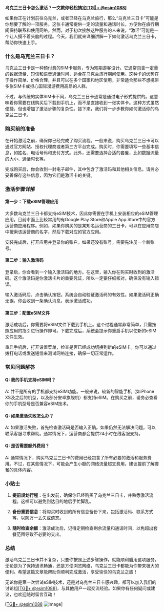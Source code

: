 **乌克兰三日卡怎么激活？一文教你轻松搞定[[TG💪+ @esim1088](https://t.me/s/esim1088)]**

如果你正在计划前往乌克兰，或者已经在乌克兰旅行，那么“乌克兰三日卡”可能是你想要了解的一项服务。这张卡通常提供一定的流量和通话时长，方便你在旅行期间保持联系和使用网络。然而，对于初次接触这种服务的人来说，“激活”可能是一个让人摸不着头脑的过程。今天，我们就来详细讲解一下如何激活乌克兰三日卡，帮助你快速上手。

### 什么是乌克兰三日卡？

乌克兰三日卡是一种预付费的SIM卡服务，专为短期游客设计。它通常包含一定量的数据流量、短信和语音通话时间，适合在乌克兰旅行期间使用。这种卡的优势在于操作简单、价格合理，并且可以在多个国家和地区使用，非常适合那些不想携带多张SIM卡或担心国际漫游费用高昂的人群。

不过，与传统的实体SIM卡不同，乌克兰三日卡通常是通过电子形式提供的。这意味着你需要在线购买后下载到手机上，而不是直接收到一张实体卡。这种方式虽然便捷，但也增加了激活步骤的复杂性。接下来，我们将一步步教你如何激活你的乌克兰三日卡。

### 购买前的准备

在开始激活之前，确保你已经完成了购买流程。一般来说，购买乌克兰三日卡可以通过官方网站、授权代理商或者第三方平台完成。购买时，你需要填写一些基本信息，如姓名、电话号码和支付方式。此外，还需要选择合适的套餐，比如数据流量的大小、通话时长等。

完成购买后，你会收到一封电子邮件，其中包含了激活码和其他相关信息。请务必妥善保存这些信息，因为它们是激活卡的关键。

### 激活步骤详解

#### 第一步：下载eSIM管理应用

大多数乌克兰三日卡都支持eSIM技术，因此你需要在手机上安装相应的eSIM管理应用。目前市面上比较常用的有Google Play Store和Apple App Store中的官方运营商应用程序。例如，如果你购买的是某知名运营商的三日卡，可以在应用商店中搜索该运营商的名字，然后下载对应的官方应用。

安装完成后，打开应用并登录你的账户。如果还没有账号，需要先注册一个新账号。

#### 第二步：输入激活码

登录后，你会看到一个输入激活码的地方。在这里，输入你在购买时收到的激活码。这个激活码是你激活卡片的重要凭证，所以一定要仔细核对，确保没有输入错误。

输入激活码后，点击确认按钮。系统会自动验证激活码的有效性。如果激活码正确无误，你会收到一条确认消息，表示激活成功。

#### 第三步：配置eSIM文件

激活成功后，你需要将eSIM文件下载到手机上。这个过程通常非常简单，只需按照应用的指引进行操作即可。下载完成后，系统会提示你重启手机以使新的eSIM文件生效。

重启手机后，打开设置菜单，检查是否已经成功切换到新的eSIM卡。你可以通过拨打电话或发送短信来测试网络连接，确保一切正常运作。

### 常见问题解答

#### Q: 我的手机支持eSIM吗？

A: 并不是所有的手机都支持eSIM功能。一般来说，较新的智能手机（如iPhone XS及之后的机型，以及部分安卓旗舰机）都支持eSIM。在购买之前，请务必查看你的手机型号是否兼容eSIM技术。

#### Q: 如果激活失败怎么办？

A: 如果激活失败，首先检查激活码是否输入正确。如果仍然无法解决问题，可以联系客服寻求帮助。通常情况下，运营商都会提供24小时在线客服支持。

#### Q: 是否需要额外费用？

A: 通常情况下，购买乌克兰三日卡的费用已经包含了所有必要的激活和服务费用。不过，在某些情况下，可能会产生小额的网络流量超支费用，建议提前了解套餐的具体内容。

### 小贴士

1. **提前规划行程**：在出发前，确保你已经购买了乌克兰三日卡，并熟悉激活流程。这样可以避免到达目的地后手忙脚乱。
   
2. **备份重要信息**：将购买时收到的所有信息备份下来，包括激活码、联系方式等，以防万一丢失或遗忘。

3. **随时检查余额**：激活成功后，记得定期检查剩余流量和通话时间，以免超出套餐范围导致不必要的支出。

### 总结

激活乌克兰三日卡并不复杂，只要你按照上述步骤操作，就能顺利启用这项服务。无论是为了保持通讯畅通，还是方便浏览网络，乌克兰三日卡都能为你带来极大的便利。希望这篇文章能帮助你顺利完成激活，享受愉快的乌克兰之旅！

无论你是第一次尝试eSIM技术，还是对乌克兰三日卡感兴趣，都可以加入我们的讨论组[[TG💪+ @esim1088](https://t.me/s/esim1088)]，与其他用户一起交流经验。如果你有任何疑问或建议，也欢迎随时留言互动！

[[TG💪+ @esim1088](https://t.me/s/esim1088) ![Image](https://i.postimg.cc/4NQfJmqS/Snipaste-2025-05-13-00-14-12.png)]